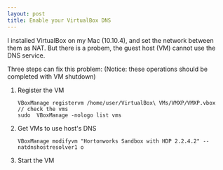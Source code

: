 ```yaml
---
layout: post
title: Enable your VirtualBox DNS
---
```


I installed VirtualBox on my Mac (10.10.4), and set the network between them as NAT. But there is a probem, the guest host (VM) cannot 
use the DNS service. 

Three steps can fix this problem: (Notice: these operations should be completed with VM shutdown)

1. Register the VM
    ```
    VBoxManage registervm /home/user/VirtualBox\ VMs/VMXP/VMXP.vbox 
    // check the vms
    sudo  VBoxManage -nologo list vms
    ```
    
2. Get VMs to use host's DNS
    ```
    VBoxManage modifyvm "Hortonworks Sandbox with HDP 2.2.4.2" --natdnshostresolver1 o
    ```
    
3. Start the VM

